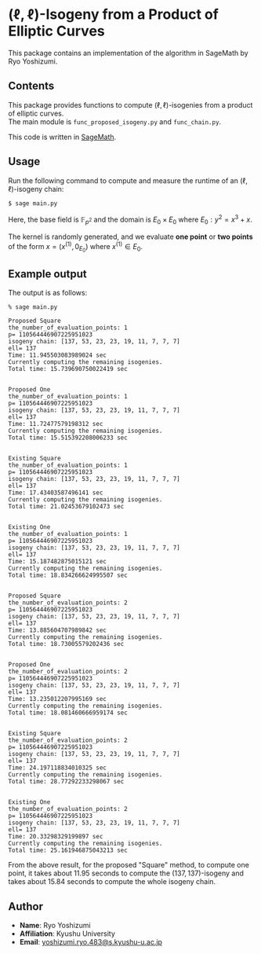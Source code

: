 # $(\ell,\ell)$-Isogeny from a Product of Elliptic Curves


This package contains an implementation of the algorithm in SageMath by Ryo Yoshizumi. 

## Contents

This package provides functions to compute $(\ell,\ell)$-isogenies from a product of elliptic curves.  
The main module is `func_proposed_isogeny.py` and `func_chain.py`.

This code is written in [SageMath](https://www.sagemath.org).

## Usage

Run the following command to compute and measure the runtime of an $(\ell,\ell)$-isogeny chain:

```bash
$ sage main.py
 ```

Here, the base field is $\mathbb{F}_{p^2}$ and the domain is $E_0\times E_0$ where $E_0 : y^2=x^3+x$. 

The  kernel is randomly generated, and we evaluate **one point** or **two points** of the form $x=(x^{(1)},0_{E_0})$ where $x^{(1)}\in E_0$.


## Example output

The output is as follows:
```
% sage main.py 
 
Proposed Square
the_number_of_evaluation_points: 1
p= 110564446907225951023
isogeny chain: [137, 53, 23, 23, 19, 11, 7, 7, 7]
ell= 137
Time: 11.945503083989024 sec
Currently computing the remaining isogenies.
Total time: 15.739690750022419 sec
 
 
Proposed One
the_number_of_evaluation_points: 1
p= 110564446907225951023
isogeny chain: [137, 53, 23, 23, 19, 11, 7, 7, 7]
ell= 137
Time: 11.72477579198312 sec
Currently computing the remaining isogenies.
Total time: 15.515392208006233 sec
 
 
Existing Square
the_number_of_evaluation_points: 1
p= 110564446907225951023
isogeny chain: [137, 53, 23, 23, 19, 11, 7, 7, 7]
ell= 137
Time: 17.43403587496141 sec
Currently computing the remaining isogenies.
Total time: 21.02453679102473 sec
 
 
Existing One
the_number_of_evaluation_points: 1
p= 110564446907225951023
isogeny chain: [137, 53, 23, 23, 19, 11, 7, 7, 7]
ell= 137
Time: 15.187482875015121 sec
Currently computing the remaining isogenies.
Total time: 18.834266624995507 sec
 
 
Proposed Square
the_number_of_evaluation_points: 2
p= 110564446907225951023
isogeny chain: [137, 53, 23, 23, 19, 11, 7, 7, 7]
ell= 137
Time: 13.885604707989842 sec
Currently computing the remaining isogenies.
Total time: 18.73005579202436 sec
 
 
Proposed One
the_number_of_evaluation_points: 2
p= 110564446907225951023
isogeny chain: [137, 53, 23, 23, 19, 11, 7, 7, 7]
ell= 137
Time: 13.235012207995169 sec
Currently computing the remaining isogenies.
Total time: 18.081460666959174 sec
 
 
Existing Square
the_number_of_evaluation_points: 2
p= 110564446907225951023
isogeny chain: [137, 53, 23, 23, 19, 11, 7, 7, 7]
ell= 137
Time: 24.197118834010325 sec
Currently computing the remaining isogenies.
Total time: 28.77292233298067 sec
 
 
Existing One
the_number_of_evaluation_points: 2
p= 110564446907225951023
isogeny chain: [137, 53, 23, 23, 19, 11, 7, 7, 7]
ell= 137
Time: 20.33298329199897 sec
Currently computing the remaining isogenies.
Total time: 25.161946875043213 sec

```

From the above result, for the proposed "Square" method, to compute one point, it takes about 11.95 seconds to compute the $(137,137)$-isogeny and takes about 15.84 seconds to compute the whole isogeny chain. 

## Author
- **Name**: Ryo Yoshizumi 
- **Affiliation**: Kyushu University
- **Email**: yoshizumi.ryo.483@s.kyushu-u.ac.jp



